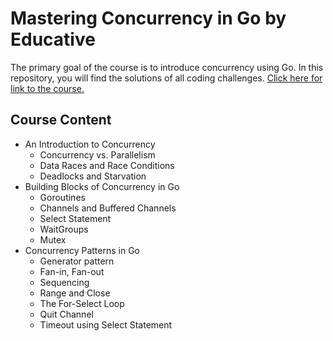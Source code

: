 

# Mastering Concurrency in Go by Educative 

The primary goal of the course is to introduce concurrency using Go.
In this repository, you will find the solutions of all coding challenges.
[Click here for link to the course.](https://www.educative.io/courses/mastering-concurrency-in-go) 

## Course Content ##

* An Introduction to Concurrency
  * Concurrency vs. Parallelism
  * Data Races and Race Conditions
  * Deadlocks and Starvation
* Building Blocks of Concurrency in Go
  * Goroutines
  * Channels and Buffered Channels
  * Select Statement
  * WaitGroups
  * Mutex
* Concurrency Patterns in Go
  * Generator pattern
  * Fan-in, Fan-out
  * Sequencing
  * Range and Close
  * The For-Select Loop
  * Quit Channel
  * Timeout using Select Statement

